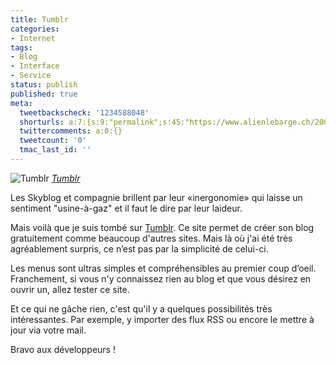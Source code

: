 ```yaml
---
title: Tumblr
categories:
- Internet
tags:
- Blog
- Interface
- Service
status: publish
published: true
meta:
  tweetbackscheck: '1234588048'
  shorturls: a:7:{s:9:"permalink";s:45:"https://www.alienlebarge.ch/2008/02/10/tumblr/";s:7:"tinyurl";s:25:"https://tinyurl.com/czpnw6";s:4:"isgd";s:17:"https://is.gd/iugg";s:5:"bitly";s:18:"https://bit.ly/bxFZ";s:5:"snipr";s:22:"https://snipr.com/bcm8p";s:5:"snurl";s:22:"https://snurl.com/bcm8p";s:7:"snipurl";s:24:"https://snipurl.com/bcm8p";}
  twittercomments: a:0:{}
  tweetcount: '0'
  tmac_last_id: ''
---
```

 <img src="https://farm3.static.flickr.com/2122/2254556974_7a66e6e387.jpg" alt="Tumblr" />
<em><a href="https://www.flickr.com/photos/alienlebarge/2254556974/" title="photo sharing">Tumblr</a></em>

Les Skyblog et compagnie brillent par leur «inergonomie» qui laisse un sentiment "usine-à-gaz" et il faut le dire par leur laideur.

Mais voilà que je suis tombé sur <a href="https://www.tumblr.com/" title="Tumbler">Tumblr</a>. Ce site permet de créer son blog gratuitement comme beaucoup d'autres sites. Mais là où j'ai été très agréablement surpris, ce n’est pas par la simplicité de celui-ci.

Les menus sont ultras simples et compréhensibles au premier coup d’oeil. Franchement, si vous n'y connaissez rien au blog et que vous désirez en ouvrir un, allez tester ce site.

Et ce qui ne gâche rien, c'est qu'il y a quelques possibilités très intéressantes. Par exemple, y importer des flux RSS ou encore le mettre à jour via votre mail.

Bravo aux développeurs !
